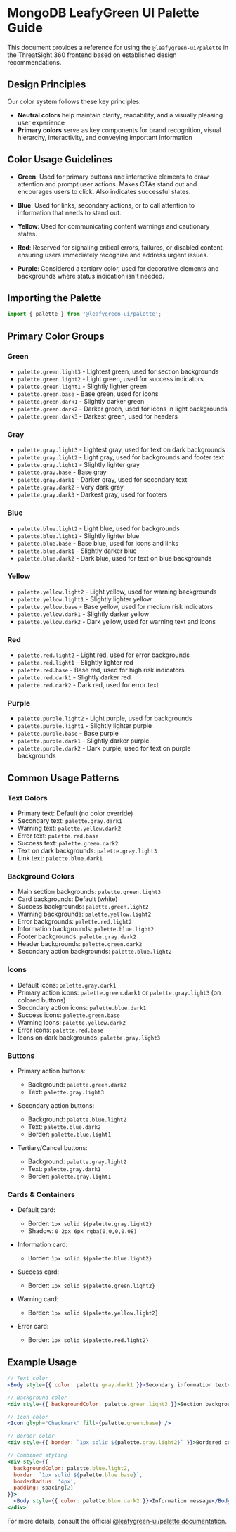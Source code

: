 # MongoDB LeafyGreen UI Palette Guide

This document provides a reference for using the `@leafygreen-ui/palette` in the ThreatSight 360 frontend based on established design recommendations.

## Design Principles

Our color system follows these key principles:

- **Neutral colors** help maintain clarity, readability, and a visually pleasing user experience
- **Primary colors** serve as key components for brand recognition, visual hierarchy, interactivity, and conveying important information

## Color Usage Guidelines

- **Green**: Used for primary buttons and interactive elements to draw attention and prompt user actions. 
  Makes CTAs stand out and encourages users to click. Also indicates successful states.
  
- **Blue**: Used for links, secondary actions, or to call attention to information that needs to stand out.
  
- **Yellow**: Used for communicating content warnings and cautionary states.
  
- **Red**: Reserved for signaling critical errors, failures, or disabled content, ensuring users 
  immediately recognize and address urgent issues.
  
- **Purple**: Considered a tertiary color, used for decorative elements and backgrounds where status 
  indication isn't needed.

## Importing the Palette

```jsx
import { palette } from '@leafygreen-ui/palette';
```

## Primary Color Groups

### Green
- `palette.green.light3` - Lightest green, used for section backgrounds
- `palette.green.light2` - Light green, used for success indicators
- `palette.green.light1` - Slightly lighter green
- `palette.green.base` - Base green, used for icons
- `palette.green.dark1` - Slightly darker green
- `palette.green.dark2` - Darker green, used for icons in light backgrounds
- `palette.green.dark3` - Darkest green, used for headers

### Gray
- `palette.gray.light3` - Lightest gray, used for text on dark backgrounds
- `palette.gray.light2` - Light gray, used for backgrounds and footer text
- `palette.gray.light1` - Slightly lighter gray
- `palette.gray.base` - Base gray
- `palette.gray.dark1` - Darker gray, used for secondary text
- `palette.gray.dark2` - Very dark gray
- `palette.gray.dark3` - Darkest gray, used for footers

### Blue
- `palette.blue.light2` - Light blue, used for backgrounds
- `palette.blue.light1` - Slightly lighter blue
- `palette.blue.base` - Base blue, used for icons and links
- `palette.blue.dark1` - Slightly darker blue
- `palette.blue.dark2` - Dark blue, used for text on blue backgrounds

### Yellow
- `palette.yellow.light2` - Light yellow, used for warning backgrounds
- `palette.yellow.light1` - Slightly lighter yellow
- `palette.yellow.base` - Base yellow, used for medium risk indicators
- `palette.yellow.dark1` - Slightly darker yellow
- `palette.yellow.dark2` - Dark yellow, used for warning text and icons

### Red
- `palette.red.light2` - Light red, used for error backgrounds
- `palette.red.light1` - Slightly lighter red
- `palette.red.base` - Base red, used for high risk indicators
- `palette.red.dark1` - Slightly darker red
- `palette.red.dark2` - Dark red, used for error text

### Purple
- `palette.purple.light2` - Light purple, used for backgrounds
- `palette.purple.light1` - Slightly lighter purple
- `palette.purple.base` - Base purple
- `palette.purple.dark1` - Slightly darker purple
- `palette.purple.dark2` - Dark purple, used for text on purple backgrounds

## Common Usage Patterns

### Text Colors
- Primary text: Default (no color override)
- Secondary text: `palette.gray.dark1`
- Warning text: `palette.yellow.dark2`
- Error text: `palette.red.base`
- Success text: `palette.green.dark2`
- Text on dark backgrounds: `palette.gray.light3`
- Link text: `palette.blue.dark1`

### Background Colors
- Main section backgrounds: `palette.green.light3`
- Card backgrounds: Default (white)
- Success backgrounds: `palette.green.light2`
- Warning backgrounds: `palette.yellow.light2`
- Error backgrounds: `palette.red.light2`
- Information backgrounds: `palette.blue.light2`
- Footer backgrounds: `palette.gray.dark2`
- Header backgrounds: `palette.green.dark2`
- Secondary action backgrounds: `palette.blue.light2`

### Icons
- Default icons: `palette.gray.dark1`
- Primary action icons: `palette.green.dark1` or `palette.gray.light3` (on colored buttons)
- Secondary action icons: `palette.blue.dark1`
- Success icons: `palette.green.base`
- Warning icons: `palette.yellow.dark2`
- Error icons: `palette.red.base`
- Icons on dark backgrounds: `palette.gray.light3`

### Buttons
- Primary action buttons: 
  - Background: `palette.green.dark2`
  - Text: `palette.gray.light3`
  
- Secondary action buttons: 
  - Background: `palette.blue.light2`
  - Text: `palette.blue.dark2`
  - Border: `palette.blue.light1`
  
- Tertiary/Cancel buttons: 
  - Background: `palette.gray.light2`
  - Text: `palette.gray.dark1`
  - Border: `palette.gray.light1`

### Cards & Containers
- Default card: 
  - Border: `1px solid ${palette.gray.light2}`
  - Shadow: `0 2px 6px rgba(0,0,0,0.08)`
  
- Information card:
  - Border: `1px solid ${palette.blue.light2}`
  
- Success card:
  - Border: `1px solid ${palette.green.light2}`
  
- Warning card:
  - Border: `1px solid ${palette.yellow.light2}`
  
- Error card:
  - Border: `1px solid ${palette.red.light2}`

## Example Usage

```jsx
// Text color
<Body style={{ color: palette.gray.dark1 }}>Secondary information text</Body>

// Background color
<div style={{ backgroundColor: palette.green.light3 }}>Section background</div>

// Icon color
<Icon glyph="Checkmark" fill={palette.green.base} />

// Border color
<div style={{ border: `1px solid ${palette.gray.light2}` }}>Bordered container</div>

// Combined styling
<div style={{ 
  backgroundColor: palette.blue.light2,
  border: `1px solid ${palette.blue.base}`,
  borderRadius: '4px',
  padding: spacing[2]
}}>
  <Body style={{ color: palette.blue.dark2 }}>Information message</Body>
</div>
```

For more details, consult the official [@leafygreen-ui/palette documentation](https://github.com/mongodb/leafygreen-ui/tree/main/packages/palette).